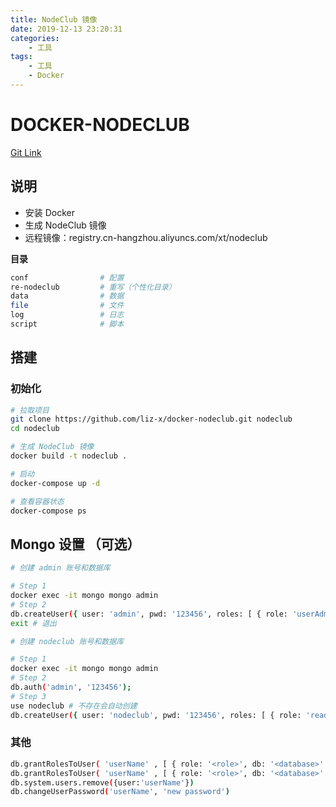```yaml
---
title: NodeClub 镜像
date: 2019-12-13 23:20:31
categories: 
	- 工具
tags:
	- 工具
	- Docker
---
```


# DOCKER-NODECLUB

[Git Link](https://github.com/liz-x/docker-nodeclub.git)

## 说明

- 安装 Docker
- 生成 NodeClub 镜像
- 远程镜像：registry.cn-hangzhou.aliyuncs.com/xt/nodeclub



**目录**

```sh
conf                # 配置
re-nodeclub         # 重写（个性化目录）
data                # 数据
file                # 文件
log                 # 日志
script              # 脚本
```



## 搭建

### 初始化

```sh
# 拉取项目
git clone https://github.com/liz-x/docker-nodeclub.git nodeclub
cd nodeclub

# 生成 NodeClub 镜像
docker build -t nodeclub . 

# 启动
docker-compose up -d

# 查看容器状态
docker-compose ps
```

## Mongo 设置 （可选）

```sh
# 创建 admin 账号和数据库

# Step 1
docker exec -it mongo mongo admin
# Step 2
db.createUser({ user: 'admin', pwd: '123456', roles: [ { role: 'userAdminAnyDatabase', db: 'admin' } ] }); # 创建账号
exit # 退出

# 创建 nodeclub 账号和数据库

# Step 1
docker exec -it mongo mongo admin
# Step 2
db.auth('admin', '123456');
# Step 3
use nodeclub # 不存在会自动创建
db.createUser({ user: 'nodeclub', pwd: '123456', roles: [ { role: 'readWrite', db: 'nodeclub' } ] }); # 创建账号
```

### 其他

```sh
db.grantRolesToUser( 'userName' , [ { role: '<role>', db: '<database>' } ])             # 授予角色
db.grantRolesToUser( 'userName' , [ { role: '<role>', db: '<database>' } ])             # 取消角色
db.system.users.remove({user:'userName'})                                               # 删除用户
db.changeUserPassword('userName', 'new password')                                       # 修改密码
```